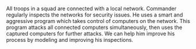 All troops in a squad are connected with a local network. 
Commander regularly inspects the networks for security issues.
He uses a smart and aggressive program which takes control of computers on the network.
This program attacks all connected computers simultaneously, then uses the captured computers for further attacks.
We can help him improve his process by modeling and improving his inspections.
